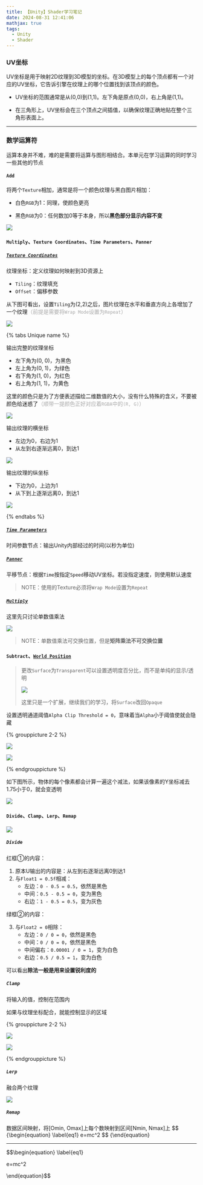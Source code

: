 ```yaml
---
title: 【Unity】Shader学习笔记
date: 2024-08-31 12:41:06
mathjax: true
tags:
  - Unity
  - Shader
---
```


### UV坐标

UV坐标是用于映射2D纹理到3D模型的坐标。在3D模型上的每个顶点都有一个对应的UV坐标，它告诉引擎在纹理上的哪个位置找到该顶点的颜色。

- UV坐标的范围通常是从(0,0)到(1,1)。左下角是原点(0,0)，右上角是(1,1)。

- 在三角形上，UV坐标会在三个顶点之间插值，以确保纹理正确地贴在整个三角形表面上。





---

### 数学运算符

运算本身并不难，难的是需要将运算与图形相结合。本单元在学习运算的同时学习一些其他的节点

#### `Add`

将两个`Texture`相加，通常是将一个颜色纹理与黑白图片相加：

- 白色`RGB`为1：同理，使颜色更亮

- 黑色`RGB`为0：任何数加0等于本身，所以**黑色部分显示内容不变**

<img class="half" src="/../images/unity/Shader学习笔记/数学运算符-Add.png"></img>



#### `Multiply`、`Texture Coordinates`、`Time Parameters`、`Panner`

##### [`Texture Coordinates`](https://wiki.amplify.pt/index.php?title=Unity_Products:Amplify_Shader_Editor/Texture_Coordinates)

纹理坐标：定义纹理如何映射到3D资源上

- `Tiling`：纹理填充
- `Offset`：偏移参数

从下图可看出，设置`Tiling`为(2,2)之后，图片纹理在水平和垂直方向上各增加了一个纹理<font color="Darkgray">（前提是需要将`Wrap Mode`设置为`Repeat`）</font>

<img class="half" src="/../images/unity/Shader学习笔记/TextureCoordinates.png"></img>

{% tabs Unique name %}

<!-- tab 输出UV -->

输出完整的纹理坐标

- 左下角为(0, 0)，为黑色
- 左上角为(0, 1)，为绿色
- 右下角为(1, 0)，为红色
- 右上角为(1, 1)，为黄色

这里的颜色只是为了方便表述描绘二维数值的大小，没有什么特殊的含义，不要被颜色给迷惑了<font color="DarkGray">（顺带一提颜色正好对应着`RGBA`中的`(R, G)`）</font>

<img class="half" src="/../images/unity/Shader学习笔记/TextureCoordinates_UV.png"></img>

<!-- endtab -->



<!-- tab 输出U -->

输出纹理的横坐标

- 左边为0，右边为1
- 从左到右逐渐远离0，到达1

<img class="half" src="/../images/unity/Shader学习笔记/TextureCoordinates_U.png"></img>

<!-- endtab -->



<!-- tab 输出V -->

输出纹理的纵坐标

- 下边为0，上边为1
- 从下到上逐渐远离0，到达1

<img class="half" src="/../images/unity/Shader学习笔记/TextureCoordinates_V.png"></img>

<!-- endtab -->

{% endtabs %}

##### [`Time Parameters`](https://wiki.amplify.pt/index.php?title=Unity_Products:Amplify_Shader_Editor/Time_Parameters)

时间参数节点：输出Unity内部经过的时间(以秒为单位)



##### [`Panner`](https://wiki.amplify.pt/index.php?title=Unity_Products:Amplify_Shader_Editor/Panner)

平移节点：根据`Time`按指定`Speed`移动UV坐标。若没指定速度，则使用默认速度

> NOTE：使用的Texture必须将`Wrap Mode`设置为`Repeat`



##### [`Multiply`](https://wiki.amplify.pt/index.php?title=Unity_Products:Amplify_Shader_Editor/Multiply)

这里先只讨论单数值乘法

<img class="half" src="/../images/unity/Shader学习笔记/Multiply.gif"></img>

> NOTE：单数值乘法可交换位置，但是**矩阵乘法不可交换位置**





#### `Subtract`、[`World Position`](https://wiki.amplify.pt/index.php?title=Unity_Products:Amplify_Shader_Editor/World_Position)

> 更改`Surface`为`Transparent`可以设置透明度百分比，而不是单纯的显示/透明
>
> <img class="half" src="/../images/unity/Shader学习笔记/透明度.png"></img>
>
> 这里只是一个扩展，继续我们的学习，将`Surface`改回`Opaque`

设置透明通道阈值`Alpha Clip Threshold = 0`，意味着当`Alpha`小于阈值使就会隐藏

{% grouppicture 2-2 %}

<img class="half" src="/../images/unity/Shader学习笔记/透明阈值1.png"></img>

<img class="half" src="/../images/unity/Shader学习笔记/透明阈值2.png"></img>

{% endgrouppicture %}



如下图所示，物体的每个像素都会计算一遍这个减法，如果该像素的Y坐标减去1.75小于0，就会变透明

<img class="half" src="/../images/unity/Shader学习笔记/数学运算符-Subtract.png"></img>



#### `Divide`、`Clamp`、`Lerp`、`Remap`

<img class="half" src="/../images/unity/Shader学习笔记/数学运算符-Divide.png"></img>

##### `Divide`

红框①的内容：

1. 原本U输出的内容是：从左到右逐渐远离0到达1
2. 与`Float1 = 0.5f`相减：
   - 左边：`0 - 0.5 = 0.5`，依然是黑色
   - 中间：`0.5 - 0.5 = 0`，变为黑色
   - 右边：`1 - 0.5 = 0.5`，变为灰色

绿框②的内容：

3. 与`Float2 = 0`相除：
   - 左边：`0 / 0 = 0`，依然是黑色
   - 中间：`0 / 0 = 0`，依然是黑色
   - 中间偏右：`0.00001 / 0 = 1`，变为白色
   - 右边：`0.5 / 0.5 = 1`，变为白色

可以看出**除法一般是用来设置锐利度的**



##### `Clamp`

将输入的值，控制在范围内

如果与纹理坐标配合，就能控制显示的区域

{% grouppicture 2-2 %}

<img class="half" src="/../images/unity/Shader学习笔记/数学运算符-Clamp-1.png"></img>

<img class="half" src="/../images/unity/Shader学习笔记/数学运算符-Clamp-2.png"></img>

{% endgrouppicture %}



##### `Lerp`

融合两个纹理

<img class="half" src="/../images/unity/Shader学习笔记/数学运算符-Lerp.gif"></img>



##### `Remap`

数据区间映射，将[Omin, Omax]上每个数映射到区间[Nmin, Nmax]上
$$ {\begin{equation} \label{eq1}
e=mc^2
$$ {\end{equation}

---



$$\begin{equation} \label{eq1}

e=mc^2

\end{equation}$$

